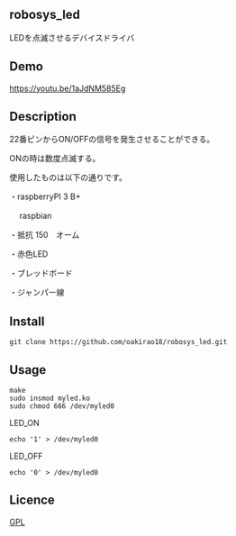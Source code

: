 ## robosys_led

LEDを点滅させるデバイスドライバ

## Demo

https://youtu.be/1aJdNM585Eg


## Description

22番ピンからON/OFFの信号を発生させることができる。

ONの時は数度点滅する。

使用したものは以下の通りです。

・raspberryPI 3 B+

　 raspbian

・抵抗 150　オーム

・赤色LED

・ブレッドボード

・ジャンパー線

## Install

```
git clone https://github.com/oakirao18/robosys_led.git
```

## Usage

```
make
sudo insmod myled.ko
sudo chmod 666 /dev/myled0
```


LED_ON
```
echo '1' > /dev/myled0
```
LED_OFF
```
echo '0' > /dev/myled0
```

## Licence

[GPL](https://www.gnu.org/licenses/gpl-3.0.ja.html)
